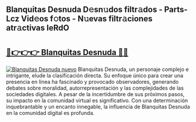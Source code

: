 ## Blanquitas Desnuda D𝚎sn𝚞dos filtr𝚊dos - Parts-Lcz Vid𝚎os f𝚘tos - N𝚞evas filtr𝚊ciones atr𝚊ctivas IeRdO

# <h2><a href="http://mbc9dqs.tromn.icu/?c=Blanquitas+Desnuda">🔗👉👉👉 Blanquitas Desnuda 🔗🔗</a></h2>

[![Blanquitas Desnuda nuevo](https://i.imgur.com/pEAQMta.gif)](http://mbc9dqs.tromn.icu/?c=Blanquitas+Desnuda)
Blanquitas Desnuda, un personaje complejo e intrigante, elude la clasificación directa. Su enfoque único para crear una presencia en línea ha fascinado y provocado observadores, generando debates sobre moralidad, autorrepresentación y las complejidades de las sociedades digitales. A pesar de la incertidumbre de sus próximos pasos, su impacto en la comunidad virtual es significativo. Con una determinación inquebrantable y un encanto innegable, la influencia de Blanquitas Desnuda en la comunidad digital es profunda.
